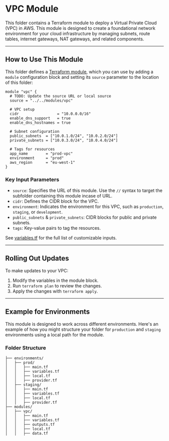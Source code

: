 # VPC Module

This folder contains a Terraform module to deploy a Virtual Private Cloud (VPC) in AWS. This module is designed to create a foundational network environment for your cloud infrastructure by managing subnets, route tables, internet gateways, NAT gateways, and related components.

---

## How to Use This Module

This folder defines a [Terraform module](https://www.terraform.io/docs/modules/usage.html), which you can use by adding a `module` configuration block and setting its `source` parameter to the location of this folder:

```hcl
module "vpc" {
  # TODO: Update the source URL or local source
  source = "../../modules/vpc"

  # VPC setup
  cidr                 = "10.0.0.0/16"
  enable_dns_support   = true
  enable_dns_hostnames = true

  # Subnet configuration
  public_subnets  = ["10.0.1.0/24", "10.0.2.0/24"]
  private_subnets = ["10.0.3.0/24", "10.0.4.0/24"]

  # Tags for resources
  app_name        = "prod-vpc"
  environment     = "prod"
  aws_region      = "eu-west-1"
}
```

### Key Input Parameters

* `source`: Specifies the URL of this module. Use the `//` syntax to target the subfolder containing this module incase of URL.  
* `cidr`: Defines the CIDR block for the VPC.  
* `environment`: Indicates the environment for this VPC, such as `production`, `staging`, or `development`.  
* `public_subnets` & `private_subnets`: CIDR blocks for public and private subnets.  
* `tags`: Key-value pairs to tag the resources.

See [variables.tf](variables.tf) for the full list of customizable inputs.

---

## Rolling Out Updates

To make updates to your VPC:

1. Modify the variables in the module block.  
2. Run `terraform plan` to review the changes.  
3. Apply the changes with `terraform apply`.  

---

## Example for Environments

This module is designed to work across different environments. Here's an example of how you might structure your folder for `production` and `staging` environments using a local path for the module.

### Folder Structure

```
├── environments/
│   ├── prod/
│   │   ├── main.tf
│   │   ├── variables.tf
│   │   ├── local.tf
│   │   ├── provider.tf
│   ├── staging/
│   │   ├── main.tf
│   │   ├── variables.tf
│   │   ├── local.tf
│   │   ├── provider.tf
├── modules/
│   ├── vpc/
│   │   ├── main.tf
│   │   ├── variables.tf
│   │   ├── outputs.tf
│   │   ├── local.tf
│   │   ├── data.tf
```